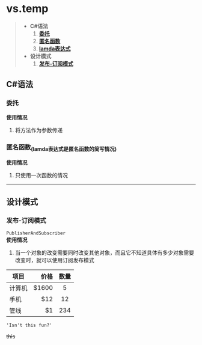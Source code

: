 ﻿# vs.temp
> * **C#语法**
>	1. **[委托](#weituo)**
>	2. **[匿名函数](#niming)**
>	3. **[lamda表达式](#niming)**
> * **设计模式**
>	1. **[发布-订阅模式](#pubsub)**

## C#语法
### <span id="weituo">委托</span>
**使用情况**
1. 将方法作为参数传递
### <span id="niming">匿名函数</span><sub>(lamda表达式是匿名函数的简写情况)</sub>
**使用情况**
1. 只使用一次函数的情况
***
## 设计模式
### <span id="pubsub">发布-订阅模式</span>
`PublisherAndSubscriber`</br>
**使用情况**
1. 当一个对象的改变需要同时改变其他对象，而且它不知道具体有多少对象需要改变时，就可以使用订阅发布模式

| 项目        | 价格   |  数量  |
| --------   | -----:  | :----:  |
| 计算机     | \$1600 |   5     |
| 手机        |   \$12   |   12   |
| 管线        |    \$1    |  234  |

`'Isn't this fun?'`

 ~~this~~
